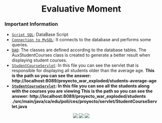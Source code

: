 <h1 align="center">Evaluative Moment</h1>

<h3>Important Information</h3>

- [`Script SQL`](SCRIPT.sql): DataBase Script
- [`Connection to MySQL`](./src/main/java/ca/edu/poli/ces/proyecto/database/ConexionMysql.java): It connects to the database and performs some queries.
- [`DAO`](./src/main/java/ca/edu/poli/ces/proyecto/dao): The classes are defined according to the database tables. The AuxStudentCourses class is created to generate a better result when displaying student courses.
- [`StudentCourseServlet`](./src/main/java/ca/edu/poli/ces/proyecto/servlet/StudentCourseServlet.java): In this file you can see the servlet that is responsible for displaying all students older than the average age. <strong>This is the path so you can see the answer: http://localhost:8089/proyecto_war_exploded/students-average-age<strong>
- [`StudentCourseServlet`](./src/main/java/ca/edu/poli/ces/proyecto/servlet/StudentAvarageServlet.java): In this file you can see all the students along with the courses you are viewing <strong>This is the path so you can see the answer: http://localhost:8089/proyecto_war_exploded/students</strong>
  ./src/main/java/ca/edu/poli/ces/proyecto/servlet/StudentCourseServlet.java




<div align="center">
  <img src="https://img.shields.io/badge/java-%23ED8B00.svg?style=for-the-badge&logo=openjdk&logoColor=white" /> <img src="https://img.shields.io/badge/MySQL-00000F?style=for-the-badge&logo=mysql&logoColor=white" /> <img src="https://img.shields.io/badge/Apache%20Tomcat-F8DC75?logo=apachetomcat&logoColor=000&style=for-the-badge" /> 
</div>